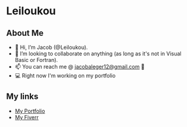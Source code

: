 # Leiloukou
## About Me
- 👋 Hi, I’m Jacob (@Leiloukou).
- 💞️ I’m looking to collaborate on anything (as long as it's not in Visual Basic or Fortran).
- 📫 You can reach me @ jacobaleger12@gmail.com 📧
- 💻 Right now I'm working on my portfolio
## My links
- [My Portfolio](https://codingwhiz.netlify.app/)
- [My Fiverr](https://fiverr.com/thecodingwhiz/)
